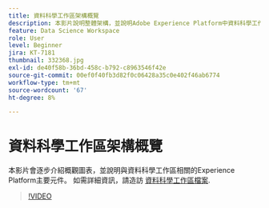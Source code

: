 ```yaml
---
title: 資料科學工作區架構概覽
description: 本影片說明整體架構，並說明Adobe Experience Platform中資料科學工作區的主要元件。
feature: Data Science Workspace
role: User
level: Beginner
jira: KT-7181
thumbnail: 332368.jpg
exl-id: de40f58b-36bd-458c-b792-c8963546f42e
source-git-commit: 00ef0f40fb3d82f0c06428a35c0e402f46ab6774
workflow-type: tm+mt
source-wordcount: '67'
ht-degree: 8%

---
```


# 資料科學工作區架構概覽

本影片會逐步介紹概觀圖表，並說明與資料科學工作區相關的Experience Platform主要元件。 如需詳細資訊，請造訪 [資料科學工作區檔案](https://experienceleague.adobe.com/docs/experience-platform/data-science-workspace/home.html?lang=zh-Hant).

>[!VIDEO](https://video.tv.adobe.com/v/332368)


